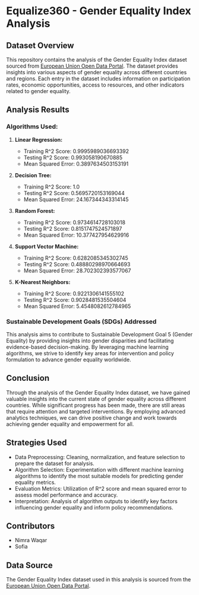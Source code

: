 # Equalize360 - Gender Equality Index Analysis

## Dataset Overview

This repository contains the analysis of the Gender Equality Index dataset sourced from [European Union Open Data Portal](https://data.europa.eu/data/datasets/gender-equality-index?locale=en). The dataset provides insights into various aspects of gender equality across different countries and regions. Each entry in the dataset includes information on participation rates, economic opportunities, access to resources, and other indicators related to gender equality.

## Analysis Results

### Algorithms Used:

1. **Linear Regression:**
   - Training R^2 Score: 0.9995989036693392
   - Testing R^2 Score: 0.993058190670885
   - Mean Squared Error: 0.3897634503153191

2. **Decision Tree:**
   - Training R^2 Score: 1.0
   - Testing R^2 Score: 0.5695720153169044
   - Mean Squared Error: 24.167344343314145

3. **Random Forest:**
   - Training R^2 Score: 0.9734614728103018
   - Testing R^2 Score: 0.8151747524571897
   - Mean Squared Error: 10.377427954629916

4. **Support Vector Machine:**
   - Training R^2 Score: 0.6282085345302745
   - Testing R^2 Score: 0.48880298970664693
   - Mean Squared Error: 28.702302393577067

5. **K-Nearest Neighbors:**
   - Training R^2 Score: 0.9221306141555102
   - Testing R^2 Score: 0.9028481535504604
   - Mean Squared Error: 5.4548082612784965

### Sustainable Development Goals (SDGs) Addressed

This analysis aims to contribute to Sustainable Development Goal 5 (Gender Equality) by providing insights into gender disparities and facilitating evidence-based decision-making. By leveraging machine learning algorithms, we strive to identify key areas for intervention and policy formulation to advance gender equality worldwide.

## Conclusion

Through the analysis of the Gender Equality Index dataset, we have gained valuable insights into the current state of gender equality across different countries. While significant progress has been made, there are still areas that require attention and targeted interventions. By employing advanced analytics techniques, we can drive positive change and work towards achieving gender equality and empowerment for all.

## Strategies Used

- Data Preprocessing: Cleaning, normalization, and feature selection to prepare the dataset for analysis.
- Algorithm Selection: Experimentation with different machine learning algorithms to identify the most suitable models for predicting gender equality metrics.
- Evaluation Metrics: Utilization of R^2 score and mean squared error to assess model performance and accuracy.
- Interpretation: Analysis of algorithm outputs to identify key factors influencing gender equality and inform policy recommendations.

## Contributors

- Nimra Waqar
- Sofia

## Data Source

The Gender Equality Index dataset used in this analysis is sourced from the [European Union Open Data Portal](https://data.europa.eu/data/datasets/gender-equality-index?locale=en).
